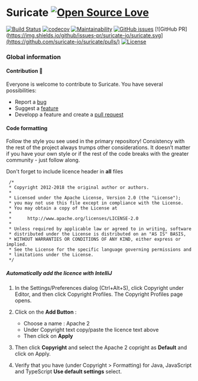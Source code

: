 # Suricate [![Open Source Love](https://badges.frapsoft.com/os/v3/open-source-150x25.png?v=103)](https://github.com/ellerbrock/open-source-badges/)

[![Build Status](https://travis-ci.org/suricate-io/suricate.svg?branch=master)](https://travis-ci.org/suricate-io/suricate)
[![codecov](https://codecov.io/gh/suricate-io/suricate/branch/master/graph/badge.svg)](https://codecov.io/gh/suricate-io/suricate)
[![Maintainability](https://api.codeclimate.com/v1/badges/093032ef74459c9f8a44/maintainability)](https://codeclimate.com/github/suricate-io/suricate/maintainability)
[![GitHub issues](https://img.shields.io/github/issues/suricate-io/suricate.svg)](https://github.com/suricate-io/suricate/issues/)
[![GitHub PR](https://img.shields.io/github/issues-pr/suricate-io/suricate.svg](https://github.com/suricate-io/suricate/pulls/)
[![License](https://img.shields.io/badge/License-Apache%202.0-blue.svg)](https://opensource.org/licenses/Apache-2.0)

### Global information
#### Contribution :beers:
Everyone is welcome to contribute to Suricate. You have several possibilities:
* Report a [bug](https://github.com/suricate-io/suricate/issues/new?template=bug.md)
* Suggest a [feature](https://github.com/suricate-io/suricate/issues/new?template=improvement.md)
* Developp a feature and create a [pull request](https://github.com/suricate-io/suricate/pulls)

#### Code formatting

Follow the style you see used in the primary repository! Consistency with the rest of the project always trumps other considerations. It doesn’t matter if you have your own style or if the rest of the code breaks with the greater community - just follow along.

Don't forget to include licence header in **all** files
```
 /*
 * Copyright 2012-2018 the original author or authors.
 *
 * Licensed under the Apache License, Version 2.0 (the "License");
 * you may not use this file except in compliance with the License.
 * You may obtain a copy of the License at
 *
 *      http://www.apache.org/licenses/LICENSE-2.0
 *
 * Unless required by applicable law or agreed to in writing, software
 * distributed under the License is distributed on an "AS IS" BASIS,
 * WITHOUT WARRANTIES OR CONDITIONS OF ANY KIND, either express or implied.
 * See the License for the specific language governing permissions and
 * limitations under the License.
 */
```

##### Automatically add the licence with IntelliJ

1. In the Settings/Preferences dialog (Ctrl+Alt+S), click Copyright under Editor, 
and then click Copyright Profiles. The Copyright Profiles page opens.

2. Click on the **Add Button** :
    * Choose a name : Apache 2
    * Under Copyright text copy/paste the licence text above
    * Then click on **Apply**
    
3. Then click **Copyright** and select the Apache 2 copright as **Default** and click on Apply.

4. Verify that you have (under Copyright > Formatting) for Java, JavaScript and TypeScript **Use default settings** select. 
